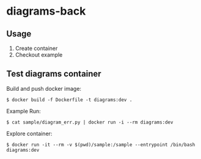 # diagrams-back

## Usage

1. Create container
2. Checkout example


## Test diagrams container

Build and push docker image:

    $ docker build -f Dockerfile -t diagrams:dev .

Example Run:

    $ cat sample/diagram_err.py | docker run -i --rm diagrams:dev

Explore container:

    $ docker run -it --rm -v $(pwd)/sample:/sample --entrypoint /bin/bash diagrams:dev
